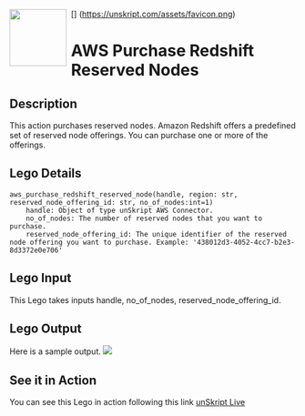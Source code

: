 [<img align="left" src="https://unskript.com/assets/favicon.png" width="100" height="100" style="padding-right: 5px">]
(https://unskript.com/assets/favicon.png)
<h1>AWS Purchase Redshift Reserved Nodes</h1>

## Description
This action purchases reserved nodes. Amazon Redshift offers a predefined set of reserved node offerings. You can purchase one or more of the offerings.

## Lego Details
	aws_purchase_redshift_reserved_node(handle, region: str, reserved_node_offering_id: str, no_of_nodes:int=1)
		handle: Object of type unSkript AWS Connector.
		no_of_nodes: The number of reserved nodes that you want to purchase.
		reserved_node_offering_id: The unique identifier of the reserved node offering you want to purchase. Example: '438012d3-4052-4cc7-b2e3-8d3372e0e706'

## Lego Input
This Lego takes inputs handle, no_of_nodes, reserved_node_offering_id.

## Lego Output
Here is a sample output.
<img src="./1.png">

## See it in Action

You can see this Lego in action following this link [unSkript Live](https://us.app.unskript.io)
